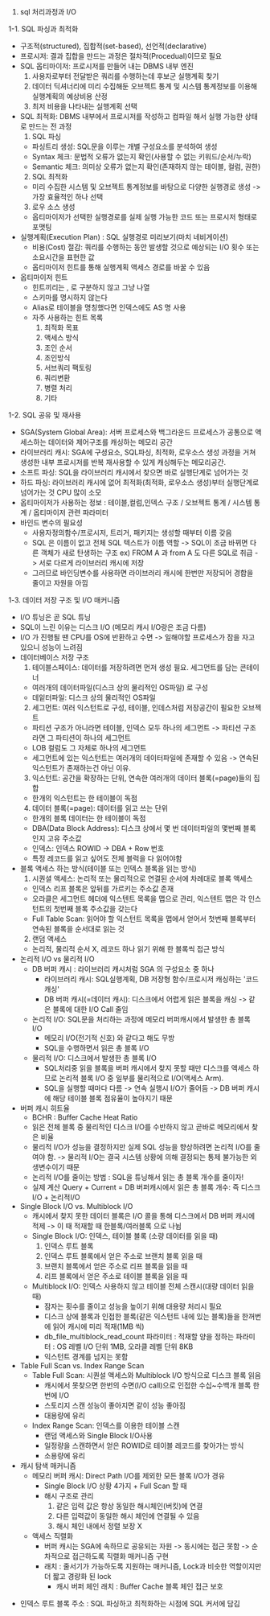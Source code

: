 1. sql 처리과정과 I/O

1-1. SQL 파싱과 최적화
- 구조적(structured), 집합적(set-based), 선언적(declarative)
- 프로시저: 결과 집합을 만드는 과정은 절차적(Procedual)이므로 필요
- SQL 옵티마이저: 프로시저를 만들어 내는 DBMS 내부 엔진
  1) 사용자로부터 전달받은 쿼리를 수행하는데 후보군 실행계획 찾기
  2) 데이터 딕셔너리에 미리 수집해둔 오브젝트 통계 및 시스템 통계정보를 이용해 실행계획의 예상비용 산정
  3) 최저 비용을 나타내는 실행계획 선택
- SQL 최적화: DBMS 내부에서 프로시저를 작성하고 컴파일 해서 실행 가능한 상태로 만드는 전 과정
  1) SQL 파싱
    - 파싱트리 생성: SQL문을 이루는 개별 구성요소를 분석하여 생성
    - Syntax 체크: 문법적 오류가 없는지 확인(사용할 수 없는 키워드/순서/누락)
    - Semantic 체크: 의미상 오류가 없는지 확인(존재하지 않는 테이블, 컬럼, 권한)
  2) SQL 최적화
    - 미리 수집한 시스템 및 오브젝트 통계정보를 바탕으로 다양한 실행경로 생성 -> 가장 효율적인 하나 선택
  3) 로우 소스 생성
    - 옵티마이저가 선택한 실행경로를 실제 실행 가능한 코드 또는 프로시저 형태로 포맷팅
- 실행계획(Execution Plan) : SQL 실행경로 미리보기(마치 네비게이션)
  - 비용(Cost) 절감: 쿼리를 수행하는 동안 발생할 것으로 예상되는 I/O 횟수 또는 소요시간을 표현한 값
  - 옵티마이저 힌트를 통해 실행계획 액세스 경로를 바꿀 수 있음
- 옵티마이저 힌트
  - 힌트끼리는 , 로 구분하지 않고 그냥 나열
  - 스키마를 명시하지 않는다
  - Alias로 테이블을 명칭했다면 인덱스에도 AS 명 사용
  - 자주 사용하는 힌트 목록
    1. 최적화 목표
    2. 액세스 방식
    3. 조인 순서
    4. 조인방식
    5. 서브쿼리 팩토링
    6. 쿼리변환
    7. 병렬 처리
    8. 기타


1-2. SQL 공유 및 재사용
- SGA(System Global Area): 서버 프로세스와 백그라운드 프로세스가 공통으로 액세스하는 데이터와 제어구조를 캐싱하는 메모리 공간
- 라이브러리 캐시: SGA에 구셩요소, SQL파싱, 최적화, 로우소스 생성 과정을 거쳐 생성한 내부 프로시저를 반복 재사용할 수 있게 캐싱해두는 메모리공간.
- 소프트 파싱: SQL을 라이브러리 캐시에서 찾으면 바로 실행단계로 넘어가는 것
- 하드 파싱: 라이브러리 캐시에 없어 최적화(최적화, 로우소스 생성)부터 실행단계로 넘어가는 것
  CPU 많이 소모
- 옵티마이저가 사용하는 정보 : 테이블,컬럼,인덱스 구조 / 오브젝트 통계 / 시스템 통계 / 옵티마이저 관련 파라미터
- 바인드 변수의 필요성
  - 사용자정의함수/프로시저, 트리거, 패키지는 생성할 때부터 이름 갖음
  - SQL 은 이름이 없고 전체 SQL 텍스트가 이름 역할 -> SQL이 조금 바뀌면 다른 객체가 새로 탄생하는 구조
    ex) FROM A 과 from A 도 다른 SQL로 취급 -> 서로 다르게 라이브러리 캐시에 저장
  - 그러므로 바인딩변수를 사용하면 라이브러리 캐시에 한번만 저장되어 경합을 줄이고 자원을 아낌


1-3. 데이터 저장 구조 및 I/O 매커니즘
- I/O 튜닝은 곧 SQL 튜닝
- SQL이 느린 이유는 디스크 I/O (메모리 캐시 I/O랑은 조금 다름)
- I/O 가 진행될 땐 CPU를 OS에 반환하고 수면 -> 일해야할 프로세스가 잠을 자고 있으니 성능이 느려짐
- 데이터베이스 저장 구조
  1) 테이블스페이스: 데이터를 저장하려면 먼저 생성 필요. 세그먼트를 담는 콘테이너
    - 여러개의 데이터파일(디스크 상의 물리적인 OS파일) 로 구성
    - 데잍터파일: 디스크 상의 물리적인 OS파일
  2) 세그먼트: 여러 익스턴트로 구성, 테이블, 인데스처럼 저장공간이 필요한 오브젝트
    - 파티션 구조가 아니라면 테이블, 인덱스 모두 하나의 세그먼트 -> 파티션 구조라면 그 파티션이 하나의 세그먼트
    - LOB 컬럼도 그 자체로 하나의 세그먼트
    - 세그먼트에 있는 익스턴트는 여러개의 데이터파일에 존재할 수 있음 -> 연속된 익스턴트가 존재하는건 아닌 이유.
  3) 익스턴트: 공간을 확장하는 단위, 연속한 여러개의 데이터 블록(=page)들의 집합
    - 한개의 익스턴트는 한 테이블이 독점
  4) 데이터 블록(=page): 데이터를 읽고 쓰는 단위
    - 한개의 블록 데이터는 한 테이블이 독점
    - DBA(Data Block Address): 디스크 상에서 몇 번 데이터파일의 몇번째 블록인지 고유 주소값
    - 인덱스: 인덱스 ROWID -> DBA + Row 번호 
    - 특정 레코드를 읽고 싶어도 전체 블럭을 다 읽어야함
- 블록 액세스 하는 방식(테이블 또는 인덱스 블록을 읽는 방식)
  1) 시퀀셜 액세스: 논리적 또는 물리적으로 연결된 순서에 차례대로 블록 액세스
    - 인덱스 리프 블록은 앞뒤를 가르키는 주소값 존재
    - 오라클은 세그먼트 헤더에 익스텐트 목록을 맵으로 관리, 익스텐트 맵은 각 인스턴트의 첫번째 블록 주소값을 갖는다
    - Full Table Scan: 읽어야 할 익스턴트 목록을 맵에서 얻어서 첫번째 블록부터 연속된 블록을 순서대로 읽는 것
  2) 랜덤 액세스
    - 논리적, 물리적 순서 X, 레코드 하나 읽기 위해 한 블록씩 접근 방식
- 논리적 I/O vs 물리적 I/O
  - DB 버퍼 캐시 : 라이브러리 캐시처럼 SGA 의 구성요소 중 하나
    - 라이브러리 캐시: SQL실행계획, DB 저장형 함수/프로시저 캐싱하는 '코드캐싱'
    - DB 버퍼 캐시(=데이터 캐시): 디스크에서 어렵게 읽은 블록을 캐싱 -> 같은 블록에 대한 I/O Call 줄임
  - 논리적 I/O: SQL문을 처리하는 과정에 메모리 버퍼캐시에서 발생한 총 블록 I/O
    - 메모리 I/O(전기적 신호) 와 같다고 해도 무방
    - SQL을 수행하면서 읽은 총 블록 I/O
  - 물리적 I/O: 디스크에서 발생한 총 블록 I/O
    - SQL처리중 읽을 블록을 버퍼 캐시에서 찾지 못할 때만 디스크를 액세스 하므로 논리적 블록 I/O 중 일부를 물리적으로 I/O(액세스 Arm).
    - SQL을 실행할 때마다 다름 -> 연속 실행시 I/O가 줄어듬 -> DB 버퍼 캐시에 해당 테이블 블록 점유율이 높아지기 때문
- 버퍼 캐시 히트율
  - BCHR : Buffer Cache Heat Ratio
  - 읽은 전체 블록 중 물리적인 디스크 I/O를 수반하지 않고 곧바로 메모리에서 찾은 비율
  - 물리적 I/O가 성능을 결정하지만 실제 SQL 성능을 향상하려면 논리적 I/O를 줄여야 함.
    -> 물리적 I/O는 결국 시스템 상황에 의해 결정되는 통제 불가능한 외생변수이기 때문
  - 논리적 I/O를 줄이는 방법 : SQL을 튜닝해서 읽는 총 블록 개수를 줄이자!
  - 실제 계산
    Query + Current = DB 버퍼캐시에서 읽은 총 블록 개수: 즉 디스크I/O + 논리적I/O
- Single Block I/O vs. Multiblock I/O
  - 캐시에서 찾지 못한 데이터 블록은 I/O 콜을 통해 디스크에서 DB 버퍼 캐시에 적제 
    -> 이 때 적재할 때 한블록/여러블록 으로 나뉨
  - Single Block I/O: 인덱스, 테이블 블록 (소량 데이터를 읽을 때)
    1) 인덱스 루트 블록
    2) 인덱스 루트 블록에서 얻은 주소로 브랜치 블록 읽을 때
    3) 브랜치 블록에서 얻은 주소로 리프 블록을 읽을 때
    4) 리프 블록에서 얻은 주소로 테이블 블록을 읽을 때
  - Multiblock I/O: 인덱스 사용하지 않고 테이블 전체 스캔시(대량 데이터 읽을 때)
    - 잠자는 횟수를 줄이고 성능을 높이기 위해 대용량 처리시 필요
    - 디스크 상에 블록과 인접한 블록(같은 익스턴트 내에 있는 블록)들을 한꺼번에 읽어 캐시에 미리 적재(1MB 씩)
    - db_file_multiblock_read_count 파라미터 : 적재할 양을 정하는 파라미터
      : OS 레벨 I/O 단위 1MB, 오라클 레벨 단위 8KB
    - 익스턴트 경계를 넘지는 못함
- Table Full Scan vs. Index Range Scan
  - Table Full Scan: 시퀀설 액세스와 Multiblock I/O 방식으로 디스크 블록 읽음
    - 캐시에서 못찾으면 한번의 수면(I/O call)으로 인접한 수십~수백개 블록 한번에 I/O
    - 스토리지 스캔 성능이 좋아지면 같이 성능 좋아짐
    - 대용량에 유리
  - Index Range Scan: 인덱스를 이용한 테이블 스캔
    - 랜덤 액세스와 Single Block I/O사용
    - 일정량을 스캔하면서 얻은 ROWID로 테이블 레코드를 찾아가는 방식
    - 소용량에 유리
- 캐시 탐색 매커니즘
  - 메모리 버퍼 캐시: Direct Path I/O를 제외한 모든 블록 I/O가 경유
    - Single Block I/O 상황 4가지 + Full Scan 할 때
    - 해시 구조로 관리
      1) 같은 입력 값은 항상 동일한 해시체인(버킷)에 연결
      2) 다른 입력값이 동일한 해시 체인에 연결될 수 있음
      3) 해시 체인 내에서 정렬 보장 X
  - 액세스 직렬화
    - 버퍼 캐시는 SGA에 속하므로 공유되는 자원 -> 동시에는 접근 못함 -> 순차적으로 접근하도록 직렬화 매커니즘 구현
    - 래치 : 줄서기가 가능하도록 지원하는 매커니즘, Lock과 비슷한 역할이지만 더 짧고 경량화 된 lock 
      - 캐시 버퍼 체인 래치 : Buffer Cache 블록 체인 접근 보호
      




* 인덱스 루트 블록 주소 : SQL 파싱하고 최적화하는 시점에 SQL 커서에 담김




